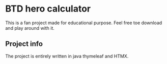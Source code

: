 # BTD hero calculator 

This is a fan project made for educational purpose. Feel free toe download
and play around with it. 

## Project info

The project is entirely written in java thymeleaf and HTMX.